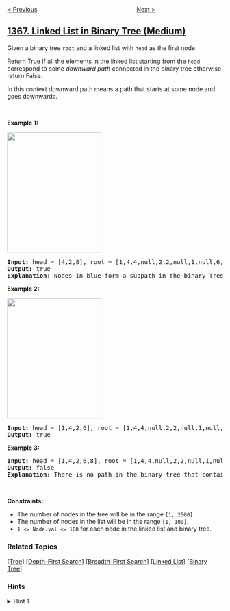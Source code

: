 <!--|This file generated by command(leetcode description); DO NOT EDIT.    |-->
<!--+----------------------------------------------------------------------+-->
<!--|@author    awesee <openset.wang@gmail.com>                           |-->
<!--|@link      https://github.com/awesee                                 |-->
<!--|@home      https://github.com/awesee/leetcode                        |-->
<!--+----------------------------------------------------------------------+-->

[< Previous](../rank-teams-by-votes "Rank Teams by Votes")
　　　　　　　　　　　　　　　　
[Next >](../minimum-cost-to-make-at-least-one-valid-path-in-a-grid "Minimum Cost to Make at Least One Valid Path in a Grid")

## [1367. Linked List in Binary Tree (Medium)](https://leetcode.com/problems/linked-list-in-binary-tree "二叉树中的列表")

<p>Given a binary tree <code>root</code> and a&nbsp;linked list with&nbsp;<code>head</code>&nbsp;as the first node.&nbsp;</p>

<p>Return True if all the elements in the linked list starting from the <code>head</code> correspond to some <em>downward path</em> connected in the binary tree&nbsp;otherwise return False.</p>

<p>In this context downward path means a path that starts at some node and goes downwards.</p>

<p>&nbsp;</p>
<p><strong>Example 1:</strong></p>

<p><strong><img alt="" src="https://assets.leetcode.com/uploads/2020/02/12/sample_1_1720.png" style="width: 220px; height: 280px;" /></strong></p>

<pre>
<strong>Input:</strong> head = [4,2,8], root = [1,4,4,null,2,2,null,1,null,6,8,null,null,null,null,1,3]
<strong>Output:</strong> true
<strong>Explanation:</strong> Nodes in blue form a subpath in the binary Tree.  
</pre>

<p><strong>Example 2:</strong></p>

<p><strong><img alt="" src="https://assets.leetcode.com/uploads/2020/02/12/sample_2_1720.png" style="width: 220px; height: 280px;" /></strong></p>

<pre>
<strong>Input:</strong> head = [1,4,2,6], root = [1,4,4,null,2,2,null,1,null,6,8,null,null,null,null,1,3]
<strong>Output:</strong> true
</pre>

<p><strong>Example 3:</strong></p>

<pre>
<strong>Input:</strong> head = [1,4,2,6,8], root = [1,4,4,null,2,2,null,1,null,6,8,null,null,null,null,1,3]
<strong>Output:</strong> false
<strong>Explanation:</strong> There is no path in the binary tree that contains all the elements of the linked list from <code>head</code>.
</pre>

<p>&nbsp;</p>
<p><strong>Constraints:</strong></p>

<ul>
	<li>The number of nodes in the tree will be in the range <code>[1, 2500]</code>.</li>
	<li>The number of nodes in the list will be in the range <code>[1, 100]</code>.</li>
	<li><code>1 &lt;= Node.val&nbsp;&lt;= 100</code>&nbsp;for each node in the linked list and binary tree.</li>
</ul>

### Related Topics
  [[Tree](../../tag/tree/README.md)]
  [[Depth-First Search](../../tag/depth-first-search/README.md)]
  [[Breadth-First Search](../../tag/breadth-first-search/README.md)]
  [[Linked List](../../tag/linked-list/README.md)]
  [[Binary Tree](../../tag/binary-tree/README.md)]

### Hints
<details>
<summary>Hint 1</summary>
Create recursive function, given a pointer in a Linked List and any node in the Binary Tree. Check if all the elements in the linked list starting from the head correspond to some downward path in the binary tree.
</details>
